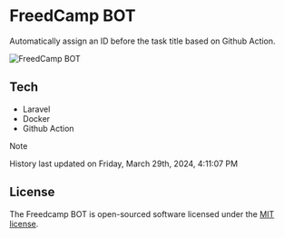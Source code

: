 # FreedCamp BOT

Automatically assign an ID before the task title based on Github Action.

![FreedCamp BOT](https://repository-images.githubusercontent.com/737932867/7d34798b-2680-471c-b089-a78a718d3d6a)

## Tech

- Laravel
- Docker
- Github Action

> [!NOTE]  
> History last updated on Friday, March 29th, 2024, 4:11:07 PM

## License

The Freedcamp BOT is open-sourced software licensed under the [MIT license](https://opensource.org/licenses/MIT).
